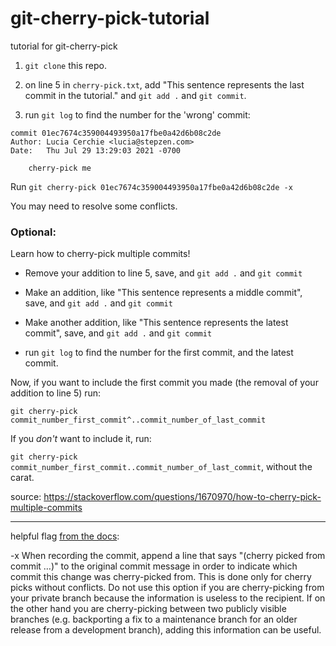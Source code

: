 # git-cherry-pick-tutorial
tutorial for git-cherry-pick

1. `git clone` this repo. 

2. on line 5 in `cherry-pick.txt`, add "This sentence represents the last commit in the tutorial." and `git add .` and `git commit`. 

3. run `git log` to find the number for the 'wrong' commit:

```
commit 01ec7674c359004493950a17fbe0a42d6b08c2de
Author: Lucia Cerchie <lucia@stepzen.com>
Date:   Thu Jul 29 13:29:03 2021 -0700

    cherry-pick me
```


Run `git cherry-pick 01ec7674c359004493950a17fbe0a42d6b08c2de -x` 

You may need to resolve some conflicts.

### Optional: 

Learn how to cherry-pick multiple commits!

   - Remove your addition to line 5, save, and `git add .` and `git commit`

   - Make an addition, like "This sentence represents a middle commit", save, and `git add .` and `git commit`

   - Make another addition, like "This sentence represents the latest commit", save, and `git add .` and `git commit`

   - run `git log` to find the number for the first commit, and the latest commit. 


Now, if you want to include the first commit you made (the removal of your addition to line 5) run:

`git cherry-pick commit_number_first_commit^..commit_number_of_last_commit`

If you _don't_ want to include it, run:

`git cherry-pick commit_number_first_commit..commit_number_of_last_commit`, without the carat. 

source: https://stackoverflow.com/questions/1670970/how-to-cherry-pick-multiple-commits

______________________

helpful flag [from the docs](https://git-scm.com/docs/git-cherry-pick):

-x
When recording the commit, append a line that says "(cherry picked from commit …​)" to the original commit message in order to indicate which commit this change was cherry-picked from. 
This is done only for cherry picks without conflicts. Do not use this option if you are cherry-picking from your private branch because the information is useless to the recipient. 
If on the other hand you are cherry-picking between two publicly visible branches (e.g. backporting a fix to a maintenance branch for an older release from a development branch), adding this information can be useful.

